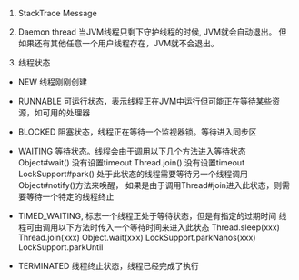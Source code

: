 1. StackTrace Message


2. Daemon thread
当JVM线程只剩下守护线程的时候, JVM就会自动退出。
但如果还有其他任意一个用户线程存在，JVM就不会退出。

3. 线程状态

+ NEW
线程刚刚创建

+ RUNNABLE
可运行状态，表示线程正在JVM中运行但可能正在等待某些资源，如可用的处理器

+ BLOCKED
阻塞状态，线程正在等待一个监视器锁。等待进入同步区

+ WAITING
等待状态。线程会由于调用以下几个方法进入等待状态
Object#wait() 没有设置timeout
Thread.join() 没有设置timeout
LockSupport#park()
处于此状态的线程需要等待另一个线程调用 Object#notify()方法来唤醒，
如果是由于调用Thread#join进入此状态，则需要等待一个特定的线程终止
 

+ TIMED_WAITING,
标志一个线程正处于等待状态，但是有指定的过期时间
线程可由调用以下方法时传入一个等待时间来进入此状态
Thread.sleep(xxx) Thread.join(xxx)
Object.wait(xxx)
LockSupport.parkNanos(xxx) LockSupport.parkUntil

+ TERMINATED
线程终止状态，线程已经完成了执行

